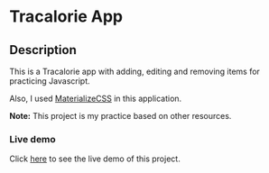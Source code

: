 # Tracalorie App

## Description

This is a Tracalorie app with adding, editing and removing items for practicing Javascript.

Also, I used [MaterializeCSS](https://materializecss.com/) in this application.

**Note:** This project is my practice based on other resources.  

### Live demo

Click [here](https://mahmood-kn.github.io/tracalorie-app/ "Tracalorie App") to see the live demo of this project.
